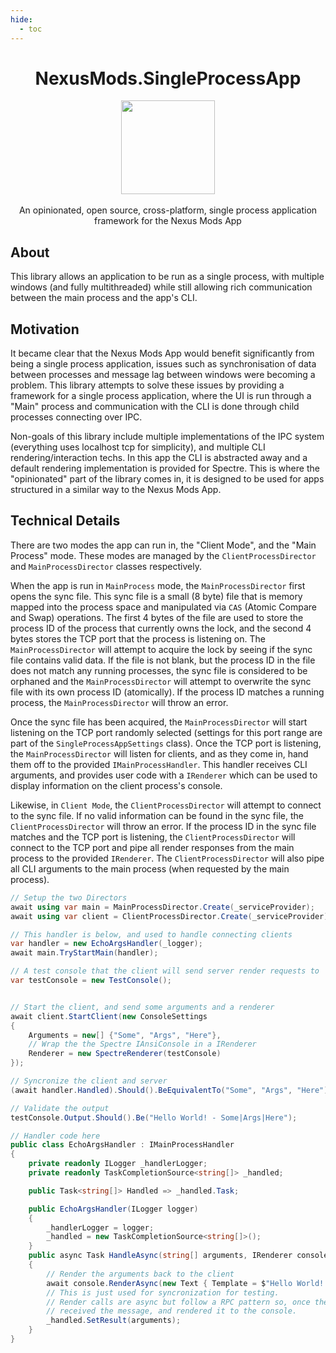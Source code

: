 ```yaml
---
hide:
  - toc
---
```


<div align="center">
	<h1>NexusMods.SingleProcessApp</h1>
	<img src="./Nexus/Images/Nexus-Icon.png" width="150" align="center" />
	<br/> <br/>
    An opinionated, open source, cross-platform, single process application framework for the Nexus Mods App
    <br/>
</div>

## About

This library allows an application to be run as a single process, with multiple windows (and fully multithreaded) while
still allowing rich communication between the main process and the app's CLI.

## Motivation

It became clear that the Nexus Mods App would benefit significantly from being a single process application, issues such
as synchronisation of data between processes and message lag between windows were becoming a problem. This library attempts
to solve these issues by providing a framework for a single process application, where the UI is run through a "Main" process
and communication with the CLI is done through child processes connecting over IPC.

Non-goals of this library include multiple implementations of the IPC system (everything uses localhost tcp for simplicity),
and multiple CLI rendering/interaction techs. In this app the CLI is abstracted away and a default rendering implementation
is provided for Spectre. This is where the "opinionated" part of the library comes in, it is designed to be used for apps
structured in a similar way to the Nexus Mods App.

## Technical Details

There are two modes the app can run in, the "Client Mode", and the "Main Process" mode. These modes are managed by the
`ClientProcessDirector` and `MainProcessDirector` classes respectively.

When the app is run in `MainProcess` mode, the `MainProcessDirector` first opens the sync file. This sync file is a small
(8 byte) file that is memory mapped into the process space and manipulated via `CAS` (Atomic Compare and Swap) operations.
The first 4 bytes of the file are used to store the process ID of the process that currently owns the lock, and the second
4 bytes stores the TCP port that the process is listening on. The `MainProcessDirector` will attempt to acquire the lock
by seeing if the sync file contains valid data. If the file is not blank, but the process ID in the file does not match
any running processes, the sync file is considered to be orphaned and the `MainProcessDirector` will attempt to overwrite
the sync file with its own process ID (atomically). If the process ID matches a running process, the `MainProcessDirector`
will throw an error.

Once the sync file has been acquired, the `MainProcessDirector` will start listening on the TCP port randomly selected
(settings for this port range are part of the `SingleProcessAppSettings` class). Once the TCP port is listening, the
`MainProcessDirector` will listen for clients, and as they come in, hand them off to the provided `IMainProcessHandler`.
This handler receives CLI arguments, and provides user code with a `IRenderer` which can be used to display information
on the client process's console.

Likewise, in `Client Mode`, the `ClientProcessDirector` will attempt to connect to the sync file. If no valid information
can be found in the sync file, the `ClientProcessDirector` will throw an error. If the process ID in the sync file matches
and the TCP port is listening, the `ClientProcessDirector` will connect to the TCP port and pipe all render responses from the main
process to the provided `IRenderer`. The `ClientProcessDirector` will also pipe all CLI arguments to the main process
(when requested by the main process).

```csharp
// Setup the two Directors
await using var main = MainProcessDirector.Create(_serviceProvider);
await using var client = ClientProcessDirector.Create(_serviceProvider);

// This handler is below, and used to handle connecting clients
var handler = new EchoArgsHandler(_logger);
await main.TryStartMain(handler);

// A test console that the client will send server render requests to
var testConsole = new TestConsole();


// Start the client, and send some arguments and a renderer
await client.StartClient(new ConsoleSettings
{
    Arguments = new[] {"Some", "Args", "Here"},
    // Wrap the the Spectre IAnsiConsole in a IRenderer
    Renderer = new SpectreRenderer(testConsole)
});

// Syncronize the client and server
(await handler.Handled).Should().BeEquivalentTo("Some", "Args", "Here");

// Validate the output
testConsole.Output.Should().Be("Hello World! - Some|Args|Here");

// Handler code here
public class EchoArgsHandler : IMainProcessHandler
{
    private readonly ILogger _handlerLogger;
    private readonly TaskCompletionSource<string[]> _handled;

    public Task<string[]> Handled => _handled.Task;

    public EchoArgsHandler(ILogger logger)
    {
        _handlerLogger = logger;
        _handled = new TaskCompletionSource<string[]>();
    }
    public async Task HandleAsync(string[] arguments, IRenderer console, CancellationToken token)
    {
        // Render the arguments back to the client
        await console.RenderAsync(new Text { Template = $"Hello World! - {string.Join('|', arguments)}" });
        // This is just used for syncronization for testing.
        // Render calls are async but follow a RPC pattern so, once the above call completes, the client will have
        // received the message, and rendered it to the console.
        _handled.SetResult(arguments);
    }
}
```
